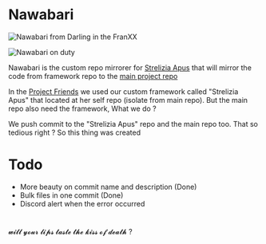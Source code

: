 # Nawabari
![Nawabari from Darling in the FranXX](https://i.imgur.com/VOfwnjG.png)

![Nawabari on duty](https://i.imgur.com/GZBBq6o.png)

Nawabari is the custom repo mirrorer for [Strelizia Apus](https://github.com/Friends-RP/strelizia_apus) that will mirror the code from framework repo to the [main project repo](https://github.com/Friends-RP/Friends)

In the [Project Friends](https://github.com/Friends-RP/) we used our custom framework called "Strelizia Apus" that located at her self repo (isolate from main repo). But the main repo also need the framework, What we do ?

We push commit to the "Strelizia Apus" repo and the main repo too. That so tedious right ? So this thing was created

# Todo
- More beauty on commit name and description (Done)
- Bulk files in one commit (Done)
- Discord alert when the error occurred 
#

𝔀𝓲𝓵𝓵 𝔂𝓸𝓾𝓻 𝓵𝓲𝓹𝓼 𝓽𝓪𝓼𝓽𝓮 𝓽𝓱𝓮 𝓴𝓲𝓼𝓼 𝓸𝓯 𝓭𝓮𝓪𝓽𝓱 ?
